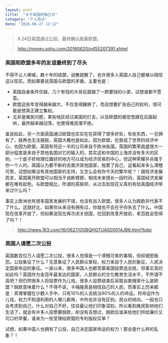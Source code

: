 ```yaml
---
layout: post
title:  "关于英国的独立日"
category: "个人观点"
date: "2016-06-27 12:12"
---
```


> 6.24日英国通过公投，最终确认脱离欧盟。
>
> http://money.sohu.com/20160620/n455207391.shtml


### 英国和欧盟多年的友谊最终到了尽头

不得不让人唏嘘，数十年的结盟，说散就散了，也许很多人英国人自己都难以相信这以现实。而如果要说英国与欧盟的矛盾，主要也是：
- 英国自身条件优越，几个有钱的大哥后面跟了一群要钱的小弟，试想谁都不愿意。
- 欧盟这些年变得越来越大，不仅变得臃肿了，而且想要扩张自己的权利，很可能是想真正建立集权。
- 无非是难民问题，某些地区经过美国的打击，以及欧盟的被忽悠跟在后面起哄，最终越来越动荡，也使得难民潮不绝。

虽说如此，另一方面英国通过欧盟也实实在在获得了很多好处，有些东西，一旦拥有了，就再也无法摆脱，英国大概也是如此，因为欧盟，伦敦成了世界的经济中心，也因为欧盟，英国有将近一半的公司来自于欧洲各国。英国的繁荣昌盛很大一部分程度是来自于其他各国对它的输入的，其实这和中国的上海并没有多大的区别，一个底子好地理位置好的地方可以成为经济贸易的中心，但这种荣耀并非属于你一个人的。英国认为要不断的去救济其他国家，拖累了自己，这看起来多么滑稽可笑，试想如果没有其他国家的支持，又怎么会有你今天的繁华呢？！就经济发展而言，英国离开欧盟可以相当于自断臂膀，相信未来很长一段时间，英国经济发展都在难有起色。与欧盟相比，所谓的英联邦，从过去到现在又真的有给英国经济带来过什么吗？

事实上欧洲也有很多国家发展的不错，也没有加入欧盟。很多人认为脱欧并代表不了什么。这就好比，如果你从来没有拥有过，你就也不会在乎你失去了什么。中国现在改革开放了，但如果说现在再次闭关锁国，在回到改革开放前，老百姓会受得了吗？！

> http://news.163.com/16/0627/01/BQHGTUAS00014JB6.html?bdsj

<!-- more -->

### 英国人请愿二次公投

英国数百位万人请愿二次公投，很多人觉得是一个滑稽可笑的事情，但却细思极恐。公投象征了什么？无意象征了人民群众掌权，权力来自于人民的象征，人民决定国家命运的象征。一直以来，很多中国人也都羡慕美国投票选总统，但事实真的如此吗？英国作为金百年最发达的国家，人民群众的文化教育生活水平，不所谓不高吧？但仍然很多人将投票作为儿戏，很多人投票结束后采取谷歌搜索什么是欧盟？脱欧意味着什么？不得不说，卡梅隆真是相信自己的人民，而事实上历来都是：真理掌握在少数人手中，只有10%的人去统治90%的人的命运。将命运作为儿戏，权力不知道利用的人哪儿都用，中外也并没有区别。民众的倾向，一般也只会考虑到自己，什么对自己不好，往往最让他们印象深刻，所以看到难民影响他们生活了，就会有许多人投票要脱欧，却没有去想过，脱欧后谁来给他们供给廉价又可口的早餐，谁来为一些受理给欧盟的专利版权买单？

试想，如果中国人也拥有了公投，自己决定国家命运的权力！那会是什么样的乱象？！
